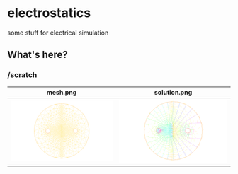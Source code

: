 # electrostatics
some stuff for electrical simulation
## What's here?
### /scratch
mesh.png             |  solution.png
:-------------------------:|:-------------------------:
![mesh](/scratch/mesh.png?raw=true)  |  ![solution](/scratch/solution.png?raw=true)
